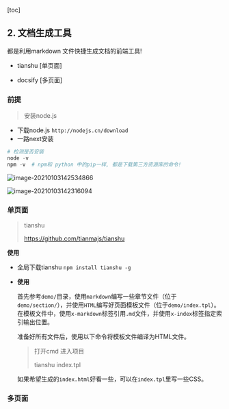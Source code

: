 [toc]

## 2. 文档生成工具

都是利用markdown 文件快捷生成文档的前端工具!

- tianshu [单页面]

- docsify  [多页面]

  



### 前提



> 安装node.js

- 下载node.js  `http://nodejs.cn/download`
- 一路next安装

```python
# 检测是否安装
node -v
npm -v  # npm和 python 中的pip一样, 都是下载第三方资源库的命令!
```





![image-20210103142534866](https://gitee.com/itzixueba/images/raw/master/img/image-20210103142534866.png)

![image-20210103142316094](C:/Users/Administrator/AppData/Roaming/Typora/typora-user-images/image-20210103142316094.png)



### 单页面



> tianshu
>
> https://github.com/tianmajs/tianshu

**使用**

- 全局下载tianshu   `npm install tianshu -g`

- **使用**

  首先参考`demo/`目录，使用`markdown`编写一些章节文件（位于`demo/section/`），并使用`HTML`编写好页面模板文件（位于`demo/index.tpl`）。在模板文件中，使用`x-markdown`标签引用`.md`文件，并使用`x-index`标签指定索引输出位置。

  准备好所有文件后，使用以下命令将模板文件编译为HTML文件。

  > 打开cmd 进入项目
  >
  > tianshu    index.tpl

  如果希望生成的`index.html`好看一些，可以在`index.tpl`里写一些CSS。



###  多页面



